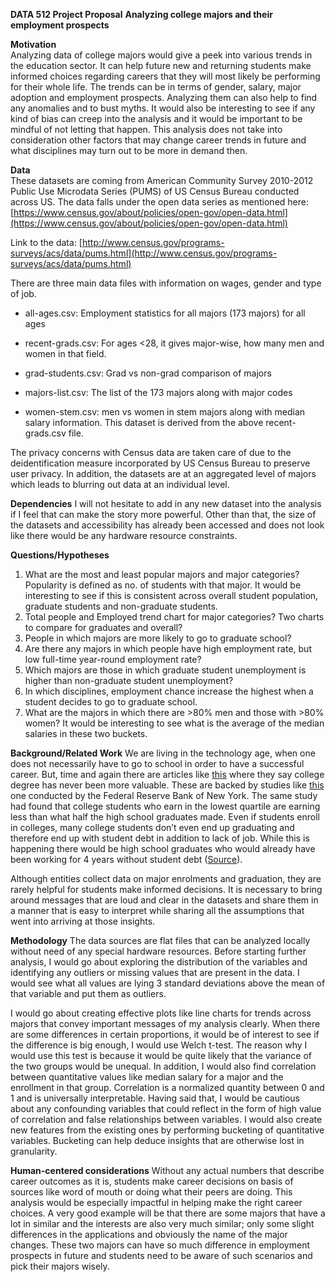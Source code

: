 **DATA 512 Project Proposal**
**Analyzing college majors and their employment prospects**

**Motivation**  
Analyzing data of college majors  would give a peek into various trends in the education sector. It can help future new and returning students make informed choices regarding careers that they will most likely be performing for their whole life. The trends can be in terms of gender, salary, major adoption and employment prospects. Analyzing them can also help to find any anomalies and to bust myths. It would also be interesting to see if any kind of bias can creep into the analysis and it would be important to be mindful of not letting that happen. This analysis does not take into consideration other factors that may change career trends in future and what disciplines may turn out to be more in demand then.

**Data**  
These datasets are coming from American Community Survey 2010-2012 Public Use Microdata Series (PUMS) of US Census Bureau conducted across US. The data falls under the open data series as mentioned here: [https://www.census.gov/about/policies/open-gov/open-data.html](https://www.census.gov/about/policies/open-gov/open-data.html)

Link to the data: [http://www.census.gov/programs-surveys/acs/data/pums.html](http://www.census.gov/programs-surveys/acs/data/pums.html)

There are three main data files with information on wages, gender and type of job.

* all-ages.csv: Employment statistics for all majors (173 majors) for all ages

* recent-grads.csv: For ages <28, it gives major-wise, how many men and women in that field.

* grad-students.csv: Grad vs non-grad comparison of majors

* majors-list.csv: The list of the 173 majors along with major codes

* women-stem.csv: men vs women in stem majors along with median salary information. This dataset is derived from the above recent-grads.csv file.

The privacy concerns with Census data are taken care of due to the deidentification measure incorporated by US Census Bureau to preserve user privacy. In addition, the datasets are at an aggregated level of majors which leads to blurring out data at an individual level.

**Dependencies**
I will not hesitate to add in any new dataset into the analysis if I feel that can make the story more powerful. Other than that, the size of the datasets and accessibility has already been accessed and does not look like there would be any hardware resource constraints.

**Questions/Hypotheses**  
1. What are the most and least popular majors and major categories? Popularity is defined as no. of students with that major. It would be interesting to see if this is consistent across overall student population, graduate students and non-graduate students.  
2. Total people and Employed trend chart for major categories? Two charts to compare for graduates and overall?  
3. People in which majors are more likely to go to graduate school?  
4. Are there any majors in which people have high employment rate, but low full-time year-round employment rate?  
5. Which majors are those in which graduate student unemployment is higher than non-graduate student unemployment?  
6. In which disciplines, employment chance increase the highest when a student decides to go to graduate school.  
7. What are the majors in which there are >80% men and those with >80% women? It would be interesting to see what is the average of the median salaries in these two buckets.

**Background/Related Work**
We are living in the technology age, when one does not necessarily have to go to school in order to have a successful career. But, time and again there are articles like [this](https://www.nytimes.com/2014/05/27/upshot/is-college-worth-it-clearly-new-data-say.html?hp&_r=1&abt=0002&abg=0) where they say college degree has never been more valuable. These are backed by studies like [this](https://libertystreeteconomics.newyorkfed.org/2014/09/the-value-of-a-college-degree.html#.VA6Uh_mwLwk) one conducted by the Federal Reserve Bank of New York. The same study had found that college students who earn in the lowest quartile are earning less than what half the high school graduates made. Even if students enroll in colleges, many college students don’t even end up graduating and therefore end up with student debt in addition to lack of job. While this is happening there would be high school graduates who would already have been working for 4 years without student debt ([Source](https://www.wsj.com/articles/SB10001424127887324595904578117400943472068)).

Although entities collect data on major enrolments and graduation, they are rarely helpful for students make informed decisions. It is necessary to bring around messages that are loud and clear in the datasets and share them in a manner that is easy to interpret while sharing all the assumptions that went into arriving at those insights.

**Methodology**
The data sources are flat files that can be analyzed locally without need of any special hardware resources. Before starting further analysis, I would go about exploring the distribution of the variables and identifying any outliers or missing values that are present in the data. I would see what all values are lying 3 standard deviations above the mean of that variable and put them as outliers.

I would go about creating effective plots like line charts for trends across majors that convey important messages of my analysis clearly. When there are some differences in certain proportions, it would be of interest to see if the difference is big enough, I would use Welch t-test. The reason why I would use this test is because it would be quite likely that the variance of the two groups would be unequal. In addition, I would also find correlation between quantitative values like median salary for a major and the enrollment in that group. Correlation is a normalized quantity between 0 and 1 and is universally interpretable. Having said that, I would be cautious about any confounding variables that could reflect in the form of high value of correlation and false relationships between variables. I would also create new features from the existing ones by performing bucketing of quantitative variables. Bucketing can help deduce insights that are otherwise lost in granularity.

**Human-centered considerations**
Without any actual numbers that describe career outcomes as it is, students make career decisions on basis of sources like word of mouth or doing what their peers are doing. This analysis would be especially impactful in helping make the right career choices. A very good example will be that there are some majors that have a lot in similar and the interests are also very much similar; only some slight differences in the applications and obviously the name of the major changes. These two majors can have so much difference in employment prospects in future and students need to be aware of such scenarios and pick their majors wisely.

